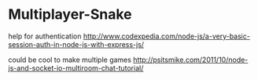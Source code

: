 # Multiplayer-Snake

help for authentication
http://www.codexpedia.com/node-js/a-very-basic-session-auth-in-node-js-with-express-js/

could be cool to make multiple games
http://psitsmike.com/2011/10/node-js-and-socket-io-multiroom-chat-tutorial/

